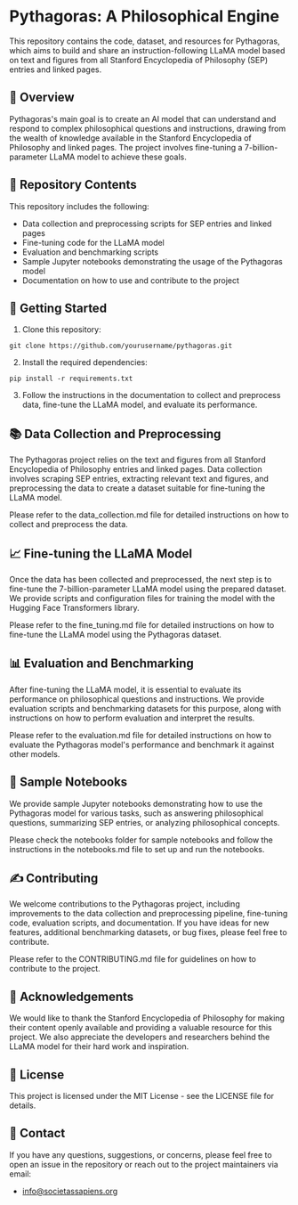 # Pythagoras: A Philosophical Engine

This repository contains the code, dataset, and resources for Pythagoras, which aims to build and share an instruction-following LLaMA model based on text and figures from all Stanford Encyclopedia of Philosophy (SEP) entries and linked pages.

## :dart: Overview
Pythagoras's main goal is to create an AI model that can understand and respond to complex philosophical questions and instructions, drawing from the wealth of knowledge available in the Stanford Encyclopedia of Philosophy and linked pages. The project involves fine-tuning a 7-billion-parameter LLaMA model to achieve these goals.

## :file_folder: Repository Contents
This repository includes the following:

* Data collection and preprocessing scripts for SEP entries and linked pages
* Fine-tuning code for the LLaMA model
* Evaluation and benchmarking scripts
* Sample Jupyter notebooks demonstrating the usage of the Pythagoras model
* Documentation on how to use and contribute to the project

## :wrench: Getting Started
1. Clone this repository:

```
git clone https://github.com/yourusername/pythagoras.git
```
2. Install the required dependencies:

```
pip install -r requirements.txt
```

3. Follow the instructions in the documentation to collect and preprocess data, fine-tune the LLaMA model, and evaluate its performance.

## :books: Data Collection and Preprocessing
The Pythagoras project relies on the text and figures from all Stanford Encyclopedia of Philosophy entries and linked pages. Data collection involves scraping SEP entries, extracting relevant text and figures, and preprocessing the data to create a dataset suitable for fine-tuning the LLaMA model.

Please refer to the data_collection.md file for detailed instructions on how to collect and preprocess the data.

## :chart_with_upwards_trend: Fine-tuning the LLaMA Model
Once the data has been collected and preprocessed, the next step is to fine-tune the 7-billion-parameter LLaMA model using the prepared dataset. We provide scripts and configuration files for training the model with the Hugging Face Transformers library.

Please refer to the fine_tuning.md file for detailed instructions on how to fine-tune the LLaMA model using the Pythagoras dataset.

## :bar_chart: Evaluation and Benchmarking
After fine-tuning the LLaMA model, it is essential to evaluate its performance on philosophical questions and instructions. We provide evaluation scripts and benchmarking datasets for this purpose, along with instructions on how to perform evaluation and interpret the results.

Please refer to the evaluation.md file for detailed instructions on how to evaluate the Pythagoras model's performance and benchmark it against other models.

## :notebook_with_decorative_cover: Sample Notebooks
We provide sample Jupyter notebooks demonstrating how to use the Pythagoras model for various tasks, such as answering philosophical questions, summarizing SEP entries, or analyzing philosophical concepts.

Please check the notebooks folder for sample notebooks and follow the instructions in the notebooks.md file to set up and run the notebooks.

## :writing_hand: Contributing
We welcome contributions to the Pythagoras project, including improvements to the data collection and preprocessing pipeline, fine-tuning code, evaluation scripts, and documentation. If you have ideas for new features, additional benchmarking datasets, or bug fixes, please feel free to contribute.

Please refer to the CONTRIBUTING.md file for guidelines on how to contribute to the project.

## :busts_in_silhouette: Acknowledgements
We would like to thank the Stanford Encyclopedia of Philosophy for making their content openly available and providing a valuable resource for this project. We also appreciate the developers and researchers behind the LLaMA model for their hard work and inspiration.

## :memo: License
This project is licensed under the MIT License - see the LICENSE file for details.

## :email: Contact
If you have any questions, suggestions, or concerns, please feel free to open an issue in the repository or reach out to the project maintainers via email:

* info@societassapiens.org
